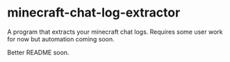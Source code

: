 # minecraft-chat-log-extractor

A program that extracts your minecraft chat logs. Requires some user work for now but automation coming soon.

Better README soon.

